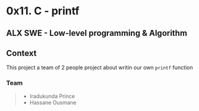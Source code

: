 # 0x11. C - printf

## ALX SWE - Low-level programming & Algorithm

## Context

This project a team of 2 people project about writin our own `printf` function

### Team
> * Iradukunda Prince
> * Hassane Ousmane
